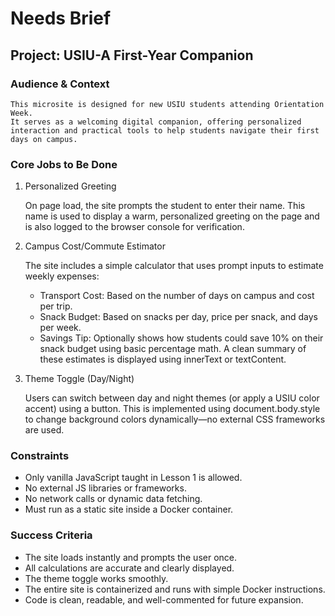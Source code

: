 # Needs Brief
## Project: USIU-A First-Year Companion

### Audience & Context

    This microsite is designed for new USIU students attending Orientation Week. 
    It serves as a welcoming digital companion, offering personalized interaction and practical tools to help students navigate their first days on campus.

### Core Jobs to Be Done


1. Personalized Greeting

    On page load, the site prompts the student to enter their name. This name is used to display a warm, personalized greeting on the page and is also logged to the browser console for verification.

1. Campus Cost/Commute Estimator

    The site includes a simple calculator that uses prompt inputs to estimate weekly expenses:
    - Transport Cost: Based on the number of days on campus and cost per trip.
    - Snack Budget: Based on snacks per day, price per snack, and days per week.
    - Savings Tip: Optionally shows how students could save 10% on their snack budget using basic percentage math. A clean summary of these estimates is displayed using innerText or textContent.

1. Theme Toggle (Day/Night)

    Users can switch between day and night themes (or apply a USIU color accent) using a button. This is implemented using document.body.style to change background colors dynamically—no external CSS frameworks are used.


### Constraints

- Only vanilla JavaScript taught in Lesson 1 is allowed.
- No external JS libraries or frameworks.
- No network calls or dynamic data fetching.
- Must run as a static site inside a Docker container.

### Success Criteria

- The site loads instantly and prompts the user once.
- All calculations are accurate and clearly displayed.
- The theme toggle works smoothly.
- The entire site is containerized and runs with simple Docker instructions.
- Code is clean, readable, and well-commented for future expansion.